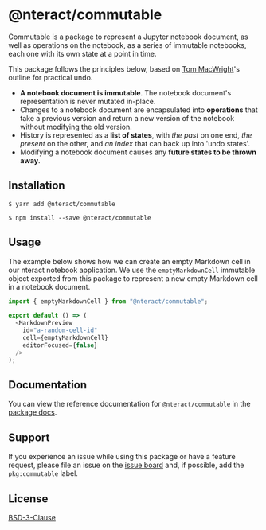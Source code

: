 # @nteract/commutable

Commutable is a package to represent a Jupyter notebook document, as well as
operations on the notebook, as a series of immutable notebooks, each one with
its own state at a point in time.

This package follows the principles below, based on
[Tom MacWright](http://www.macwright.org/2015/05/18/practical-undo.html)'s
outline for practical undo.

- **A notebook document is immutable**. The notebook document's representation
  is never mutated in-place.
- Changes to a notebook document are encapsulated into **operations** that
  take a previous version and return a new version of the notebook without
  modifying the old version.
- History is represented as a **list of states**, with _the past_ on one end, _the
  present_ on the other, and _an index_ that can back up into 'undo states'.
- Modifying a notebook document causes any **future states to be thrown away**.

## Installation

```
$ yarn add @nteract/commutable
```

```
$ npm install --save @nteract/commutable
```

## Usage

The example below shows how we can create an empty Markdown cell in our
nteract notebook application. We use the `emptyMarkdownCell` immutable object
exported from this package to represent a new empty Markdown cell in a
notebook document.

```javascript
import { emptyMarkdownCell } from "@nteract/commutable";

export default () => (
  <MarkdownPreview
    id="a-random-cell-id"
    cell={emptyMarkdownCell}
    editorFocused={false}
  />
);
```

## Documentation

You can view the reference documentation for `@nteract/commutable` in the
[package docs](https://packages.nteract.io/modules/commutable).

## Support

If you experience an issue while using this package or have a feature request,
please file an issue on the [issue board](https://github.com/nteract/nteract/issues/new/choose)
and, if possible, add the `pkg:commutable` label.

## License

[BSD-3-Clause](https://choosealicense.com/licenses/bsd-3-clause/)
